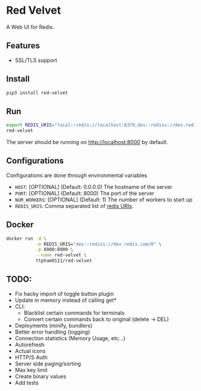 # Red Velvet
A Web UI for Redis.

## Features
- SSL/TLS support

## Install
```bash
pip3 install red-velvet 
```

## Run
```bash
export REDIS_URIS="local::redis://localhost:6379,dev::rediss://dev.redis.com/0"
red-velvet
```

The server should be running on <http://localhost:8000> by default.

## Configurations
Configurations are done through environmental variables
- `HOST`: [OPTIONAL] (Default: 0.0.0.0) The hostname of the server
- `PORT`: [OPTIONAL] (Default: 8000) The port of the server
- `NUM_WORKERS`: [OPTIONAL] (Default: 1) The number of workers to start up
- `REDIS_URIS`: Comma separated list of [redis URIs](https://metacpan.org/pod/URI::redis).

## Docker
```bash
docker run -d \
           -e REDIS_URIS="dev::rediss://dev.redis.com/0" \
           -p 8000:8000 \
           --name red-velvet \
           ttpham0111/red-velvet
```

## TODO:
- Fix hacky import of toggle button plugin
- Update in memory instead of calling get*
- CLI:
  - Blacklist certain commands for terminals
  - Convert certain commands back to original (delete -> DEL)
- Deployments (minify, bundlers)
- Better error handling (logging)
- Connection statistics (Memory Usage, etc...)
- Autorefresh
- Actual icons
- HTTP/S Auth
- Server side paging/sorting
- Max key limit
- Create binary values
- Add tests